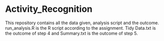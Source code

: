 # Activity_Recognition

This repository contains all the data given, analysis script and the outcome.
run_analysis.R is the R script according to the assignment.
Tidy Data.txt is the outcome of step 4 and Summary.txt is the outcome of step 5.
